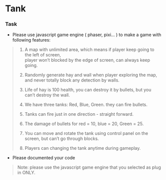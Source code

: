# Tank

### Task

* Please use javascript game engine ( phaser, pixi... ) to make a game with following features:
>  1) A map with unlimited area, which means if player keep going to the left of screen,  
      player won’t blocked by the edge of screen, can always keep going.  
>
>  2) Randomly generate hay and wall when player exploring the map, and never totally block any detection by walls.  
>
>  3) Life of hay is 100 health, you can destroy it by bullets, but you can’t destroy the wall.  
>
>  4) We have three tanks: Red, Blue, Green. they can fire bullets.  
>
>  5) Tanks can fire just in one direction - straight forward.  
>
>  6) The damage of bullets for red = 10, blue = 20, Green = 25.  
>
>  7) You can move and rotate the tank using control panel on the screen, but can’t go through blocks.  
>
>  8) Players can changing the tank anytime during gameplay.  
>

* Please documented your code

> Note: please use the javascript game engine that you selected as plug in ONLY.
